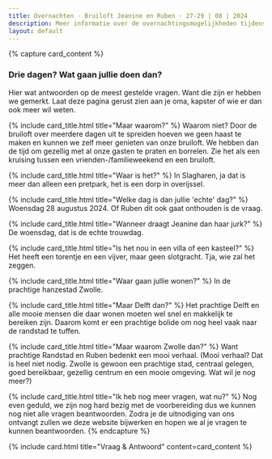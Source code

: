 ```yaml
---
title: Overnachten · Bruiloft Jeanine en Ruben · 27-29 | 08 | 2024
description: Meer informatie over de overnachtingsmogelijkheden tijdens de bruiloft.
layout: default
---
```


{% capture card_content %}
<h3 class="text-center w-full text-xl md:text-2xl font-bold">Drie dagen? Wat gaan jullie doen dan?</h3>
Hier wat antwoorden op de meest gestelde vragen. Want die zijn er hebben we gemerkt. Laat deze pagina gerust zien aan je
oma, kapster of wie er dan ook meer wil weten.

{% include card_title.html title="Maar waarom?" %}
Waarom niet? Door de bruiloft over meerdere dagen uit te spreiden hoeven we geen haast te maken en kunnen we zelf meer
genieten van onze bruiloft. We hebben dan de tijd om gezellig met al onze gasten te praten en borrelen. Zie het als een
kruising tussen een vrienden-/familieweekend en een bruiloft.

{% include card_title.html title="Waar is het?" %}
In Slagharen, ja dat is meer dan alleen een pretpark, het is een dorp in overijssel.

{% include card_title.html title="Welke dag is dan jullie 'echte' dag?" %}
Woensdag 28 augustus 2024. Of Ruben dit ook gaat onthouden is de vraag.

{% include card_title.html title="Wanneer draagt Jeanine dan haar jurk?" %}
De woensdag, dat is de echte trouwdag.

{% include card_title.html title="Is het nou in een villa of een kasteel?" %}
Het heeft een torentje en een vijver, maar geen slotgracht. Tja, wie zal het zeggen.

{% include card_title.html title="Waar gaan jullie wonen?" %}
In de prachtige hanzestad Zwolle.

{% include card_title.html title="Maar Delft dan?" %}
Het prachtige Delft en alle mooie mensen die daar wonen moeten wel snel en makkelijk te bereiken zijn. Daarom komt er
een prachtige bolide om nog heel vaak naar de randstad te tuffen.

{% include card_title.html title="Maar waarom Zwolle dan?" %}
Want prachtige Randstad en Ruben bedenkt een mooi verhaal. (Mooi verhaal? Dat is heel niet nodig. Zwolle is gewoon een
prachtige stad, centraal gelegen, goed bereikbaar, gezellig centrum en een mooie omgeving. Wat wil je nog meer?)

{% include card_title.html title="Ik heb nog meer vragen, wat nu?" %}
Nog even geduld, we zijn nog hard bezig met de voorbereiding dus we kunnen nog niet alle vragen beantwoorden. Zodra je
de uitnodiging van ons ontvangt zullen we deze website bijwerken en hopen we al je vragen te kunnen beantwoorden.
{% endcapture %}

{% include card.html title="Vraag & Antwoord" content=card_content %}
